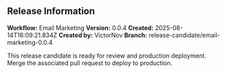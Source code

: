 ## Release Information

**Workflow:** Email Marketing
**Version:** 0.0.4
**Created:** 2025-08-14T16:09:21.834Z
**Created by:** VictorNov
**Branch:** release-candidate/email-marketing-0.0.4

This release candidate is ready for review and production deployment.
Merge the associated pull request to deploy to production.
